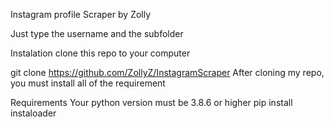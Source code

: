 Instagram profile Scraper by Zolly

Just type the username and the subfolder

Instalation
clone this repo to your computer

git clone https://github.com/ZollyZ/InstagramScraper
After cloning my repo, you must install all of the requirement

Requirements
Your python version must be 3.8.6 or higher
pip install instaloader

